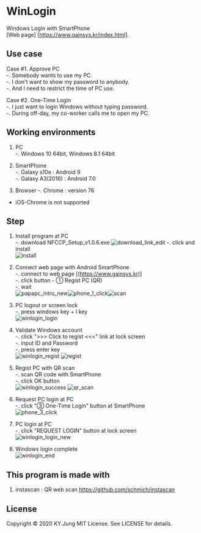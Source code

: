 # WinLogin
Windows Login with SmartPhone  
[Web page] [https://www.gainsys.kr/index.html].



## Use case  
Case #1. Approve PC  
    -. Somebody wants to use my PC.  
    -. I don't want to show my password to anybody.  
    -. And I need to restrict the time of PC use.  
    
Case #2. One-Time Login  
    -. I just want to login Windows without typing password.  
    -. During off-day, my co-worker calls me to open my PC.  


## Working environments  
1. PC  
    -. Windows 10 64bit, Windows 8.1 64bit  
    
2. SmartPhone  
    -. Galaxy s10e : Android 9  
    -. Galaxy A3(2016) : Android 7.0  
    
3. Browser
    -. Chrome : version 76  
    
* iOS-Chrome is not supported  



## Step
1. Install program at PC  
    -. download NFCCP_Setup_v1.0.6.exe
    ![download_link_edit](https://user-images.githubusercontent.com/39116699/78457619-8ab69a80-76e6-11ea-9755-36a1bb036aaf.png)
    -. click and install  
    ![install](https://user-images.githubusercontent.com/39116699/78457653-cfdacc80-76e6-11ea-9d74-8ff75cef83c5.png)
    
2. Connect web page with Android SmartPhone  
    -. connect to web page [(https://www.gainsys.kr)]  
    -. click button - ① Regist PC (QR)  
    -. wait  
    ![papapc_intro_new](https://user-images.githubusercontent.com/39116699/78457674-ef71f500-76e6-11ea-88a3-ab0ae1be4e76.jpg)![phone_1_click](https://user-images.githubusercontent.com/39116699/78457736-568fa980-76e7-11ea-9184-60afba102207.png)![scan](https://user-images.githubusercontent.com/39116699/78457754-8048d080-76e7-11ea-8c6b-eec2542e0525.jpg)

3. PC logout or screen lock  
    -. press windows key + l key  
    ![winlogin_login](https://user-images.githubusercontent.com/39116699/78457766-96ef2780-76e7-11ea-8767-a6aaffd64b50.png)
    
4. Validate Windows account  
    -. click ">>> Click to regist <<<" link at lock screen  
    -. input ID and Password  
    -. press enter key  
    ![winlogin_regist](https://user-images.githubusercontent.com/39116699/78457781-a7070700-76e7-11ea-953e-cc147c551935.png)
    ![regist](https://user-images.githubusercontent.com/39116699/90389091-e006ad80-e0c3-11ea-9262-8d6dd683bb40.png)
    
5. Regist PC with QR scan  
    -. scan QR code with SmartPhone  
    -. click OK button  
    ![winlogin_success](https://user-images.githubusercontent.com/39116699/78457790-bc7c3100-76e7-11ea-98d8-de20df3fc7d3.png)
    ![qr_scan](https://user-images.githubusercontent.com/39116699/78457921-bdfa2900-76e8-11ea-97b0-11a5edee8104.png)
    
6. Request PC login at PC  
    -. click "③ One-Time Login" button at SmartPhone  
    ![phone_3_click](https://user-images.githubusercontent.com/39116699/78457802-d7e73c00-76e7-11ea-8272-39fcbcb22870.png)
    
7. PC login at PC  
    -. click "REQUEST LOGIN" button at lock screen  
    ![winlogin_login_new](https://user-images.githubusercontent.com/39116699/78457809-e46b9480-76e7-11ea-96f1-bf86f94c7b47.png)
    
8. Windows login complete  
    ![winlogin_end](https://user-images.githubusercontent.com/39116699/78457813-ecc3cf80-76e7-11ea-9842-13f41d0bb7a8.png)

## This program is made with
1. instascan : QR web scan
    https://github.com/schmich/instascan


## License
Copyright &copy; 2020 KY.Jung
MIT License. See LICENSE for details.
